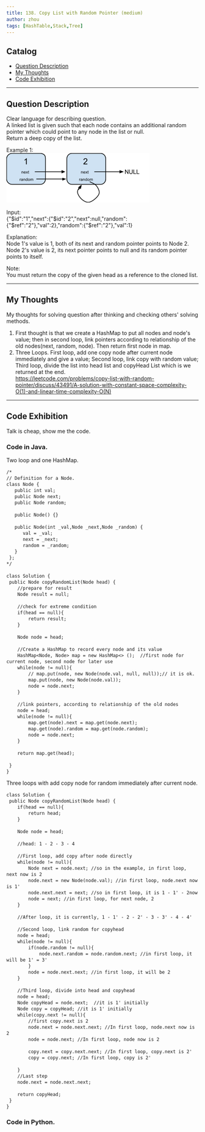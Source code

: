 ```yaml
---
title: 138. Copy List with Random Pointer (medium)                  
author: zhou      
tags: [HashTable,Stack,Tree]          
---
```


       

## Catalog  
+ [Question Description](#partI)
+ [My Thoughts](#partII)
+ [Code Exhibition](#partIII)

----------------------------------

## Question Description
Clear language for describing question.    
A linked list is given such that each node contains an additional random pointer which could point to any node in the list or null.      
Return a deep copy of the list.      

Example 1:      
![Explain Image1](img/img138.png )      

Input:   
{"$id":"1","next":{"$id":"2","next":null,"random":{"$ref":"2"},"val":2},"random":{"$ref":"2"},"val":1}     

Explanation:   
Node 1's value is 1, both of its next and random pointer points to Node 2.   
Node 2's value is 2, its next pointer points to null and its random pointer points to itself.    
 
Note:     
You must return the copy of the given head as a reference to the cloned list.     


----------------------------------

## My Thoughts
My thoughts for solving question after thinking and checking others' solving methods.        
1. First thought is that we create a HashMap to put all nodes and node's value; then in second loop, link pointers according to relationship of the old nodes(next, random, node). Then return first node in map.    
2. Three Loops. First loop, add one copy node after current node immediately and give a value; Second loop, link copy with random value; Third loop, divide the list into head list and copyHead List which is we returned at the end.    
https://leetcode.com/problems/copy-list-with-random-pointer/discuss/43491/A-solution-with-constant-space-complexity-O(1)-and-linear-time-complexity-O(N)     


----------------------------------

## Code Exhibition
Talk is cheap, show me the code.    
### Code in Java.     
Two loop and one HashMap.   

    /*
    // Definition for a Node.
    class Node {
       public int val;
       public Node next;
       public Node random;

       public Node() {}

       public Node(int _val,Node _next,Node _random) {
          val = _val;
          next = _next;
          random = _random;
       }
     };
    */
    
    class Solution {
     public Node copyRandomList(Node head) {
        //prepare for result
        Node result = null;
        
        //check for extreme condition
        if(head == null){
            return result;
        }
        
        Node node = head;
        
        //Create a HashMap to record every node and its value
        HashMap<Node, Node> map = new HashMap<> ();  //first node for current node, second node for later use 
        while(node != null){
            // map.put(node, new Node(node.val, null, null));// it is ok.
            map.put(node, new Node(node.val));
            node = node.next;
        }
        
        //link pointers, according to relationship of the old nodes
        node = head;
        while(node != null){
            map.get(node).next = map.get(node.next);
            map.get(node).random = map.get(node.random);
            node = node.next;
        }
        
        return map.get(head);
        
     }
    }

Three loops with add copy node for random immediately after current node.   

    class Solution {
     public Node copyRandomList(Node head) {
        if(head == null){
            return head;
        }
        
        Node node = head;
        
        //head: 1 - 2 - 3 - 4
        
        //First loop, add copy after node directly
        while(node != null){
            Node next = node.next; //so in the example, in first loop, next now is 2
            node.next = new Node(node.val); //in first loop, node.next now is 1'
            node.next.next = next; //so in first loop, it is 1 - 1' - 2now
            node = next; //in first loop, for next node, 2
        }
        
        //After loop, it is currently, 1 - 1' - 2 - 2' - 3 - 3' - 4 - 4'
        
        //Second loop, link random for copyhead
        node = head;
        while(node != null){
            if(node.random != null){
                node.next.random = node.random.next; //in first loop, it will be 1' = 3'
            }
            node = node.next.next; //in first loop, it will be 2
        }
        
        //Third loop, divide into head and copyhead
        node = head;
        Node copyHead = node.next;  //it is 1' initially
        Node copy = copyHead; //it is 1' initially
        while(copy.next != null){
            //first copy.next is 2
            node.next = node.next.next; //In first loop, node.next now is 2
            node = node.next; //In first loop, node now is 2
            
            copy.next = copy.next.next; //In first loop, copy.next is 2'
            copy = copy.next; //In first loop, copy is 2'
            
        }
        //Last step
        node.next = node.next.next; 
        
        return copyHead;
     }
    }


### Code in Python.   



